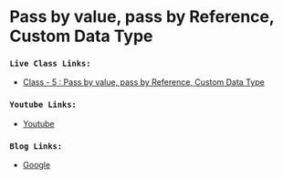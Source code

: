 # Pass by value, pass by Reference, Custom Data Type

### `Live Class Links:`

- [Class - 5 : Pass by value, pass by Reference, Custom Data Type](https://drive.google.com/drive/folders/13hMJ9y9s4BCBwjrfG3xyjB1Ta-CSWT6A?usp=drive_link)

### `Youtube Links:`

- [Youtube](www.youtube.com)

### `Blog Links:`

- [Google](www.google.com)
